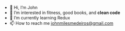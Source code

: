 - 👋 Hi, I’m John
- 👀 I’m interested in fitness, good books, and **clean code**
- 🌱 I’m currently learning Redux
- 📫 How to reach me johnmilesmedeiros@gmail.com

<!---
JMedeiros-dev/JMedeiros-dev is a ✨ special ✨ repository because its `README.md` (this file) appears on your GitHub profile.
You can click the Preview link to take a look at your changes.
--->
